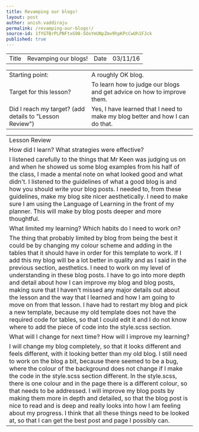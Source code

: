 ```yaml
---
title: Revamping our blogs!
layout: post
author: anish.vaddiraju
permalink: /revamping-our-blogs!/
source-id: 1fYGTBrPLPNFtxG98-5OxYmUNpZmv9hpKPcCwUh1FJck
published: true
---
```

<table>
  <tr>
    <td>Title</td>
    <td>Revamping our blogs!</td>
    <td>Date</td>
    <td>03/11/16</td>
  </tr>
</table>


<table>
  <tr>
    <td>Starting point:</td>
    <td>A roughly OK blog.</td>
  </tr>
  <tr>
    <td>Target for this lesson?</td>
    <td>To learn how to judge our blogs and get advice on how to improve them.</td>
  </tr>
  <tr>
    <td>Did I reach my target? 
(add details to "Lesson Review")</td>
    <td>Yes, I have learned that I need to make my blog better and how I can do that.</td>
  </tr>
</table>


<table>
  <tr>
    <td>Lesson Review</td>
  </tr>
  <tr>
    <td>How did I learn? What strategies were effective? </td>
  </tr>
  <tr>
    <td>I listened carefully to the things that Mr Keen was judging us on and when he showed us some blog examples from his half of the class, I made a mental note on what looked good and what didn't. I listened to the guidelines of what a good blog is and how you should write your blog posts. I needed to, from these guidelines, make my blog site nicer aesthetically. I need to make sure I am using the Language of Learning in the front of my planner. This will make by blog posts deeper and more thoughtful.</td>
  </tr>
  <tr>
    <td>What limited my learning? Which habits do I need to work on? </td>
  </tr>
  <tr>
    <td>The thing that probably limited by blog from being the best it could be by changing my colour scheme and adding in the tables that it should have in order for this template to work. If I add this my blog will be a lot better in quality and as I said in the previous section, aesthetics. I need to work on my level of understanding in these blog posts. I have to go into more depth and detail about how I can improve my blog and blog posts, making sure that I haven't missed any major details out about the lesson and the way that I learned and how I am going to move on from that lesson. I have had to restart my blog and pick a new template, because my old template does not have the required code for tables, so that I could edit it and I do not know where to add the piece of code into the style.scss section.</td>
  </tr>
  <tr>
    <td>What will I change for next time? How will I improve my learning?</td>
  </tr>
  <tr>
    <td>I will change my blog completely, so that it looks different and feels different, with it looking better than my old blog. I still need to work on the blog a bit, because there seemed to be a bug, where the colour of the background does not change if I make the code in the style.scss section different. In the style.scss, there is one colour and in the page there is a different colour, so that needs to be addressed. I will improve my blog posts by making them more in depth and detailed, so that the blog post is nice to read and is deep and really looks into how I am feeling about my progress. I think that all these things need to be looked at, so that I can get the best post and page I possibly can. </td>
  </tr>
</table>


